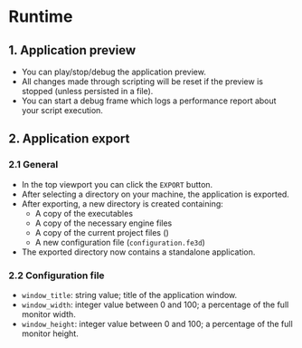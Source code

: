 # Runtime

## 1. Application preview

- You can play/stop/debug the application preview.
- All changes made through scripting will be reset if the preview is stopped (unless persisted in a file).
- You can start a debug frame which logs a performance report about your script execution.

## 2. Application export

### 2.1 General

- In the top viewport you can click the `EXPORT` button.
- After selecting a directory on your machine, the application is exported.
- After exporting, a new directory is created containing:
  - A copy of the executables
  - A copy of the necessary engine files
  - A copy of the current project files ()
  - A new configuration file (`configuration.fe3d`)
- The exported directory now contains a standalone application.

### 2.2 Configuration file

- `window_title`: string value; title of the application window.
- `window_width`: integer value between 0 and 100; a percentage of the full monitor width.
- `window_height`: integer value between 0 and 100; a percentage of the full monitor height.
